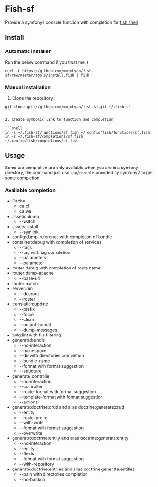 # Fish-sf

Provide a symfony2 console function with completion for [fish shell](http://fishshell.com)

## Install

### Automatic installer

Run the below command if you trust me :)

```shell
curl -L https://github.com/mojoLyon/fish-sf/raw/master/tools/install.fish | fish
```

### Manual installation

1. Clone the repository :

```shell
git clone git://github.com/mojoLyon/fish-sf.git ~/.fish-sf
``

2. Create symbolic link to function and completion

```shell
ln -s ~/.fish-sf/functions/sf.fish ~/.config/fish/functions/sf.fish
ln -s ~/.fish-sf/completions/sf.fish ~/.config/fish/completions/sf.fish
```
## Usage

Some tab completion are only available when you are in a symfony directory, the command just use `app/console` provided by symfony2 
to get some completion

### Available completion 

 - Cache
    * ca:cl
    * ca:wa
 - assetic:dump
    * --watch
 - assets:install
    * --symlink
 - config:dump-reference with completion of bundle
 - container:debug with completion of services
    * --tags
    * --tag with tag completion
    * --parameters
    * --parameter
 - router:debug with completion of route name
 - router:dump-apache
    * --base-uri
 - router:match
 - server:run
    * --docroot
    * --router
 - translation:update
    * --prefix
    * --force
    * --clean
    * --output-format
    * --dump-messages
 - twig:lint with file filtering
 - generate:bundle
    * --no-interaction
    * --namespace
    * --dir with directories completion
    * --bundle-name
    * --format with format suggestion
    * --structure
 - generate_controlle
    * --no-interaction
    * --controller
    * --route-format with format suggestion
    * --template-format with format suggestion
    * --actions
 - generate:doctrine:crud and alias doctrine:generate:crud
    * --entity
    * --route-prefix
    * --with-write
    * --format with format suggestion
    * --overwrite
 - generate:doctrine:entity and alias doctrine:generate:entity
    * --no-interaction
    * --entity
    * --fields
    * --format with format suggestion
    * --with-repository
 - generate:doctrine:entities and alias doctrine:generate:entities
    * --path with directories completion
    * --no-backup
